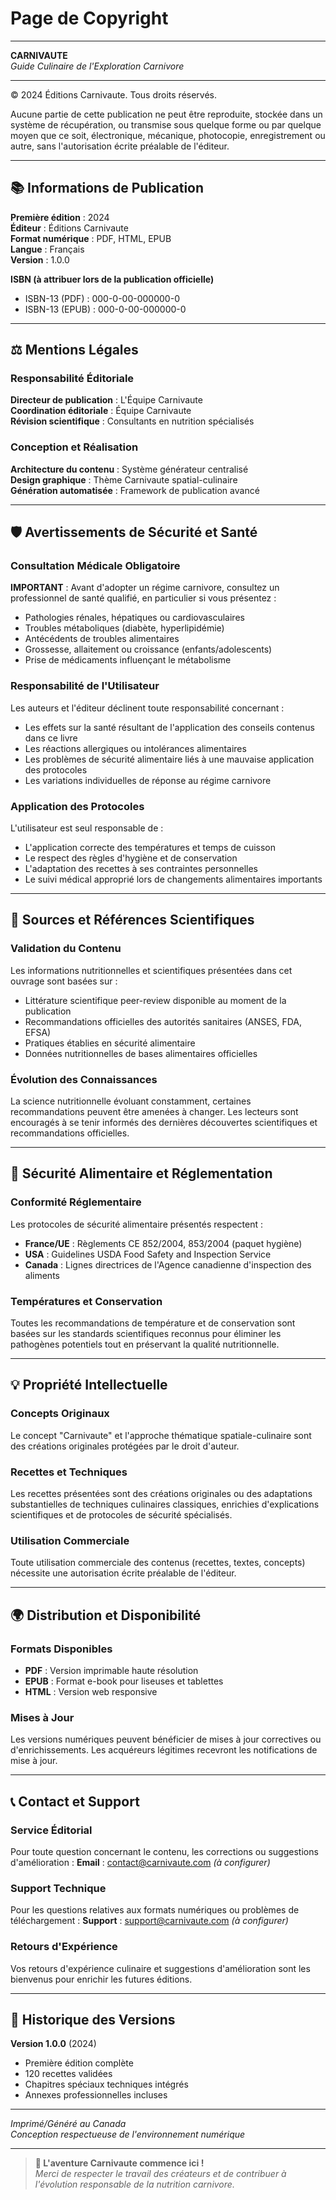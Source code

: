 # Page de Copyright

---

**CARNIVAUTE**  
*Guide Culinaire de l'Exploration Carnivore*

---

© 2024 Éditions Carnivaute. Tous droits réservés.

Aucune partie de cette publication ne peut être reproduite, stockée dans un système de récupération, ou transmise sous quelque forme ou par quelque moyen que ce soit, électronique, mécanique, photocopie, enregistrement ou autre, sans l'autorisation écrite préalable de l'éditeur.

---

## 📚 Informations de Publication

**Première édition** : 2024  
**Éditeur** : Éditions Carnivaute  
**Format numérique** : PDF, HTML, EPUB  
**Langue** : Français  
**Version** : 1.0.0  

**ISBN (à attribuer lors de la publication officielle)**  
- ISBN-13 (PDF) : 000-0-00-000000-0
- ISBN-13 (EPUB) : 000-0-00-000000-0

---

## ⚖️ Mentions Légales

### Responsabilité Éditoriale
**Directeur de publication** : L'Équipe Carnivaute  
**Coordination éditoriale** : Équipe Carnivaute  
**Révision scientifique** : Consultants en nutrition spécialisés  

### Conception et Réalisation
**Architecture du contenu** : Système générateur centralisé  
**Design graphique** : Thème Carnivaute spatial-culinaire  
**Génération automatisée** : Framework de publication avancé  

---

## 🛡️ Avertissements de Sécurité et Santé

### Consultation Médicale Obligatoire
**IMPORTANT** : Avant d'adopter un régime carnivore, consultez un professionnel de santé qualifié, en particulier si vous présentez :
- Pathologies rénales, hépatiques ou cardiovasculaires
- Troubles métaboliques (diabète, hyperlipidémie)
- Antécédents de troubles alimentaires
- Grossesse, allaitement ou croissance (enfants/adolescents)
- Prise de médicaments influençant le métabolisme

### Responsabilité de l'Utilisateur
Les auteurs et l'éditeur déclinent toute responsabilité concernant :
- Les effets sur la santé résultant de l'application des conseils contenus dans ce livre
- Les réactions allergiques ou intolérances alimentaires
- Les problèmes de sécurité alimentaire liés à une mauvaise application des protocoles
- Les variations individuelles de réponse au régime carnivore

### Application des Protocoles
L'utilisateur est seul responsable de :
- L'application correcte des températures et temps de cuisson
- Le respect des règles d'hygiène et de conservation
- L'adaptation des recettes à ses contraintes personnelles
- Le suivi médical approprié lors de changements alimentaires importants

---

## 🔬 Sources et Références Scientifiques

### Validation du Contenu
Les informations nutritionnelles et scientifiques présentées dans cet ouvrage sont basées sur :
- Littérature scientifique peer-review disponible au moment de la publication
- Recommandations officielles des autorités sanitaires (ANSES, FDA, EFSA)
- Pratiques établies en sécurité alimentaire
- Données nutritionnelles de bases alimentaires officielles

### Évolution des Connaissances
La science nutritionnelle évoluant constamment, certaines recommandations peuvent être amenées à changer. Les lecteurs sont encouragés à se tenir informés des dernières découvertes scientifiques et recommandations officielles.

---

## 🥩 Sécurité Alimentaire et Réglementation

### Conformité Réglementaire
Les protocoles de sécurité alimentaire présentés respectent :
- **France/UE** : Règlements CE 852/2004, 853/2004 (paquet hygiène)
- **USA** : Guidelines USDA Food Safety and Inspection Service
- **Canada** : Lignes directrices de l'Agence canadienne d'inspection des aliments

### Températures et Conservation
Toutes les recommandations de température et de conservation sont basées sur les standards scientifiques reconnus pour éliminer les pathogènes potentiels tout en préservant la qualité nutritionnelle.

---

## 💡 Propriété Intellectuelle

### Concepts Originaux
Le concept "Carnivaute" et l'approche thématique spatiale-culinaire sont des créations originales protégées par le droit d'auteur.

### Recettes et Techniques
Les recettes présentées sont des créations originales ou des adaptations substantielles de techniques culinaires classiques, enrichies d'explications scientifiques et de protocoles de sécurité spécialisés.

### Utilisation Commerciale
Toute utilisation commerciale des contenus (recettes, textes, concepts) nécessite une autorisation écrite préalable de l'éditeur.

---

## 🌍 Distribution et Disponibilité

### Formats Disponibles
- **PDF** : Version imprimable haute résolution
- **EPUB** : Format e-book pour liseuses et tablettes
- **HTML** : Version web responsive

### Mises à Jour
Les versions numériques peuvent bénéficier de mises à jour correctives ou d'enrichissements. Les acquéreurs légitimes recevront les notifications de mise à jour.

---

## 📞 Contact et Support

### Service Éditorial
Pour toute question concernant le contenu, les corrections ou suggestions d'amélioration :
**Email** : contact@carnivaute.com *(à configurer)*

### Support Technique
Pour les questions relatives aux formats numériques ou problèmes de téléchargement :
**Support** : support@carnivaute.com *(à configurer)*

### Retours d'Expérience
Vos retours d'expérience culinaire et suggestions d'amélioration sont les bienvenus pour enrichir les futures éditions.

---

## 🔄 Historique des Versions

**Version 1.0.0** (2024)
- Première édition complète
- 120 recettes validées
- Chapitres spéciaux techniques intégrés
- Annexes professionnelles incluses

---

*Imprimé/Généré au Canada*  
*Conception respectueuse de l'environnement numérique*

---

> **🚀 L'aventure Carnivaute commence ici !**  
> *Merci de respecter le travail des créateurs et de contribuer à l'évolution responsable de la nutrition carnivore.*